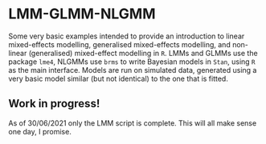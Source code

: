 # LMM-GLMM-NLGMM
Some very basic examples intended to provide an introduction to linear mixed-effects modelling, generalised mixed-effects modelling, and non-linear (generalised) mixed-effect modelling in ```R```.
LMMs and GLMMs use the package ```lme4```, NLGMMs use ```brms``` to write Bayesian models in ```Stan```, using ```R``` as the main interface.
Models are run on simulated data, generated using a very basic model similar (but not identical) to the one that is fitted.

## Work in progress!
As of 30/06/2021 only the LMM script is complete.
This will all make sense one day, I promise.
